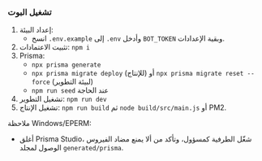 ### تشغيل البوت

1) إعداد البيئة:
   - انسخ `.env.example` إلى `.env` وأدخل `BOT_TOKEN` وبقية الإعدادات.
2) تثبيت الاعتمادات: `npm i`
3) Prisma:
   - `npx prisma generate`
   - `npx prisma migrate deploy` (للإنتاج) أو `npx prisma migrate reset --force` (لبيئة التطوير)
   - `npm run seed` عند الحاجة
4) تشغيل التطوير: `npm run dev`
5) تشغيل الإنتاج: `npm run build` ثم `node build/src/main.js` أو PM2.

ملاحظة Windows/EPERM:
- أغلق Prisma Studio، شغّل الطرفية كمسؤول، وتأكد من ألا يمنع مضاد الفيروس الوصول لمجلد `generated/prisma`.
